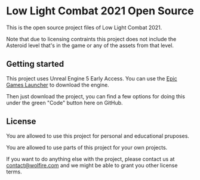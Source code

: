 # Low Light Combat 2021 Open Source
This is the open source project files of Low Light Combat 2021.

Note that due to licensing contraints this project does not include the Asteroid level that's in the game or any of the assets from that level.

## Getting started
This project uses Unreal Engine 5 Early Access. You can use the [Epic Games Launcher](https://www.epicgames.com/store/en-US/download) to download the engine.

Then just download the project, you can find a few options for doing this under the green "Code" button here on GitHub.

## License
You are allowed to use this project for personal and educational pruposes.

You are allowed to use parts of this project for your own projects.

If you want to do anything else with the project, please contact us at contact@wolfire.com and we might be able to grant you other license terms.
